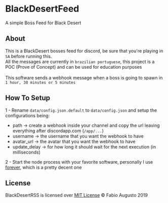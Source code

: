 # BlackDesertFeed
A simple Boss Feed for Black Desert

## About
This is a BlackDesert bosses feed for discord, be sure that you're playing in ``SA`` before running this.<br>
All the messages are currently in ``brazilian portuguese``, this project is a POC (Prove of Concept) and can be used for education purposes<br><br>
This software sends a webhook message when a boss is going to spawn in ``1 hour, 30 minutes or 5 minutes``

## How To Setup
1 - Rename ``data/config.json.default`` to ``data/config.json`` and setup the configurations being: <br>
- path -> create a webhook inside your channel and copy the url leaving everything after discordapp.com (``/app/...``)
- username -> the username that you want the webhook to have
- avatar_url -> the avatar that you want the webhook to have
- update_delay -> for how long it should wait for the next execution (in milliseconds)<br>

2 - Start the node process with your favorite software, personally I use [forever](https://www.npmjs.com/package/forever), which is a pretty decent one

## License
BlackDesertRSS is licensed over [MIT License](https://github.com/HeyZeer0/BlackDesertRSS/blob/master/LICENSE) © Fabio Augusto 2019